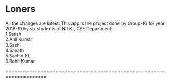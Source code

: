 # Loners
All the changes are latest.
This app is the project done by Group-16 for year 2018-19 by six students of NITK , CSE Department:  
1.Satish   
2.Anil Kumar   
3.Sashi   
4.Sanath   
5.Sachin KL   
6.Rohit Kumar

====================================================================
